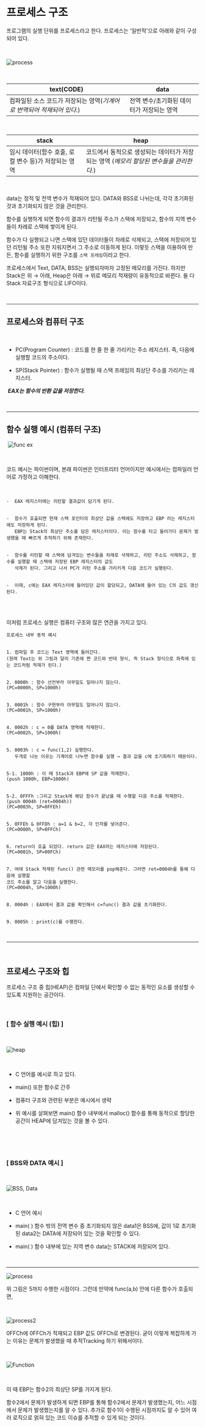 # 프로세스 구조

프로그램의 실행 단위를 프로세스라고 한다.  프로세스는 '일반적'으로 아래와 같이 구성되어 있다.

<Br>

![process](https://images.velog.io/images/gndan4/post/a899c29d-ff14-4f34-9499-ad3a095ac8f3/image.png)

<br>

|text(CODE)|data|
|----------|----|
|컴파일된 소스 코드가 저장되는 영역(*기계어로 번역되어 적재되어 있다.*)|전역 변수/초기화된 데이터가 저장되는 영역|

<br>

|stack|heap|
|-----|----|
|임시 데이터(함수 호출, 로컬 변수 등)가 저장되는 영역|코드에서 동적으로 생성되는 데이터가 저장되는 영역  (*메모리 할당된 변수들을 관리한다.*)|

<br>

data는 정적 및 전역 변수가 적재되어 있다. DATA와 BSS로 나뉘는데, 각각 초기화된 것과 초기화되지 않은 것을 관리한다.


함수를 실행하게 되면 함수의 결과가 리턴될 주소가 스택에 저장되고, 함수의 지역 변수들이 차례로 스택에 쌓이게 된다.

함수가 다 실행되고 나면 스택에 있던 데이터들이 차례로 삭제되고, 스택에 저장되어 있던 리턴될 주소 또한 지워지면서 그 주소로 이동하게 된다.
이렇듯 스택을 이용하여 만든, 함수를 실행하기 위한 구조를 `스택 프레임`이라고 한다.​

프로세스에서 Text, DATA, BSS는 실행되자마자 고정된 메모리를 가진다. 
하지만 Stack은 위 → 아래,   Heap은 아래 → 위로 메모리 적재량이 유동적으로 바뀐다.
둘 다 Stack 자료구조 형식으로 LIFO이다.

<br>

---

## 프로세스와 컴퓨터 구조

​

-  PC(Program Counter)
: 코드를 한 줄 한 줄 가리키는 주소 레지스터. 
즉, 다음에 실행할 코드의 주소이다.
​

-  SP(Stack Pointer)
: 함수가 실행될 때 스택 프레임의 최상단 주소를 가리키는 레지스터.

​​
***EAX는 함수의 반환 값을 저장한다.***

<br>

---

## 함수 실행 예시 (컴퓨터 구조)
​
![func ex](https://images.velog.io/images/gndan4/post/474155a0-6d41-46a2-ac8e-161a95d92812/image.png)

<br>

코드 예시는 파이썬이며, 본래 파이썬은 인터프리터 언어이지만 예시에서는 컴파일러 언어로 가정하고 이해한다.

<br>

```
-  EAX 레지스터에는 리턴할 결과값이 담기게 된다.


-  함수가 호출되면 현재 스택 포인터의 최상단 값을 스택에도 저장하고 EBP 라는 레지스터에도 저장하게 된다. 
   EBP는 Stack의 최상단 주소를 담은 레지스터이다. 이는 함수를 타고 들어가다 문제가 발생했을 때 빠르게 추적하기 위해 존재한다.


-  함수를 리턴할 때 스택에 담겨있는 변수들을 차례로 삭제하고, 리턴 주소도 삭제하고, 함수를 실행할 때 스택에 저장된 EBP 레지스터의 값도
   삭제가 된다. 그리고 나서 PC가 리턴 주소를 가리키게 다음 코드가 실행된다.


-  이때, c에는 EAX 레지스터에 들어있던 값이 할당되고, DATA에 들어 있는 C의 값도 갱신된다.
```

<Br>
<br>

이처럼 프로세스 실행은 컴퓨터 구조와 많은 연관을 가지고 있다.

```
프로세스 내부 동작 예시


1. 컴파일 후 코드는 Text 영역에 들어간다.
(원래 Text는 위 그림과 달리 기존에 짠 코드와 반대 형식, 즉 Stack 형식으로 좌측에 있는 코드처럼 적재가 된다.)


2. 0000h : 함수 선언부라 아무일도 일어나지 않는다.
(PC=0000h, SP=1000h)


3. 0001h : 함수 구현부라 아무일도 일어나지 않는다.
(PC=0001h, SP=1000h)

​
4. 0002h : c = 0를 DATA 영역에 적재한다.
(PC=0002h, SP=1000h)


5. 0003h : c = func(1,2) 실행한다.
   두개로 나눈 이유는 기계어로 나누면 함수를 실행 → 결과 값을 c에 초기화하기 때문이다.

​
5-1. 1000h : 이 때 Stack과 EBP에 SP 값을 적재한다.
(push 1000h, EBP=1000h)
​

5-2. 0FFFh :그리고 Stack에 해당 함수가 끝났을 때 수행할 다음 주소를 적재한다.
(push 0004h (ret=0004h))
(PC=0003h, SP=0FFEh)

​
5. 0FFEh & 0FFDh : a=1 & b=2, 각 인자를 넣어준다.
(PC=0000h, SP=0FFCh)

​
6. return이 호출 되었다. return 값은 EAX라는 레지스터에 저장된다.
(PC=0001h, SP=00FCh)

​
7. 여태 Stack 적재된 func() 관련 메모리를 pop해준다. 그러면 ret=0004h를 통해 다음에 실행할 
코드 주소를 알고 다음을 실행한다.
(PC=0004h, SP=1000h)


8. 0004h : EAX에서 결과 값을 확인해서 c=func() 결과 값을 초기화한다.

​
9. 0005h : print(c)를 수행한다.

```

<br>

---

<Br>

## 프로세스 구조와 힙


프로세스 구조 중 힙(HEAP)은 컴파일 단에서 확인할 수 없는 동적인 요소를 생성할 수 있도록 지원하는 공간이다.

<br>

### [ 함수 실행 예시 (힙) ]

<Br>

![heap](https://images.velog.io/images/gndan4/post/0373c2a9-4fc3-4c5c-b249-768b1f278d35/image.png)

<Br>

-  C 언어를 예시로 하고 있다.

-  main() 또한 함수로 간주

-  컴퓨터 구조와 관련된 부분은 예시에서 생략

-  위 예시를 살펴보면 main() 함수 내부에서 malloc() 함수를 통해 동적으로 할당한 공간이 HEAP에 담겨있는 것을 볼 수 있다.

<Br>
<br>
<Br>

### [ BSS와 DATA 예시 ]

<Br>

![BSS, Data](https://images.velog.io/images/gndan4/post/c37f5825-40e2-408a-a22a-29204159e60f/image.png)

<Br>

-  C 언어 예시

-  main( ) 함수 밖의 전역 변수 중 초기화되지 않은 data1은 BSS에, 값이 1로 초기화된 data2는 DATA에 저장되어 있는 것을 확인할 수 있다.

-  main( ) 함수 내부에 있는 지역 변수 data는 STACK에 저장되어 있다.

<Br>

---

![process](https://velog.velcdn.com/images%2Fredgem92%2Fpost%2F3c075d25-cf54-4276-81ae-e2a402561e61%2Fimage.png)


위 그림은 5까지 수행한 시점이다. 그런데 만약에 func(a,b) 안에 다른 함수가 호출되면,

<br>  

![process2](https://velog.velcdn.com/images%2Fredgem92%2Fpost%2F9e67958c-88ac-4c0b-a761-3cb48b8de8d9%2Fimage.png)


0FFCh에 0FFCh가 적재되고 EBP 값도 0FFCh로 변경된다. 굳이 이렇게 복잡하게 가는 이유는 문제가 발생했을 때 추적Tracking 하기 위해서이다.

​<Br>

![Function](https://velog.velcdn.com/images%2Fredgem92%2Fpost%2F7510a83f-f3b6-4fa9-97c0-8543953a4ee3%2Fimage.png)

<br>

이 때 EBP는 함수2의 최상단 SP를 가지게 된다.

함수2에서 문제가 발생하게 되면 EBP를 통해 함수2에서 문제가 발생했는지, 어느 시점에서 문제가 발생했는지를 알 수 있다. 추가로 함수1이 수행된 시점까지도 알 수 있어 여러 로직으로 얽혀 있는 코드 이슈를 추적할 수 있게 되는 것이다.


